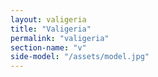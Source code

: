 ```yaml
---
layout: valigeria
title: "Valigeria"
permalink: "valigeria"
section-name: "v"
side-model: "/assets/model.jpg"
---
```

